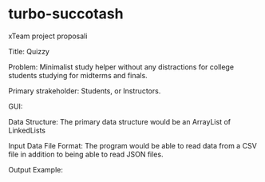 # turbo-succotash
xTeam project proposali

Title: Quizzy

Problem: Minimalist study helper without any distractions for college students studying for midterms and finals.

Primary strakeholder: Students, or Instructors.

GUI:

Data Structure: The primary data structure would be an ArrayList of LinkedLists

Input Data File Format: The program would be able to read data from a CSV file
in addition to being able to read JSON files.

Output Example:
